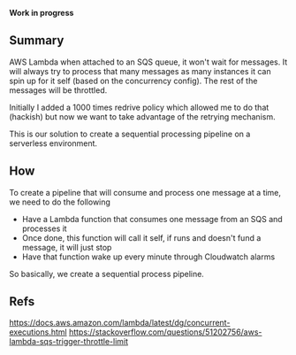 **Work in progress**

## Summary
AWS Lambda when attached to an SQS queue, it won't wait for messages. It will always try to process that many messages as many instances it can spin up for it self (based on the concurrency config). The rest of the messages will be throttled.

Initially I added a 1000 times redrive policy which allowed me to do that (hackish) but now we want to take advantage of the retrying mechanism.

This is our solution to create a sequential processing pipeline on a serverless environment.

## How
To create a pipeline that will consume and process one message at a time, we need to do the following

- Have a Lambda function that consumes one message from an SQS and processes it
- Once done, this function will call it self, if runs and doesn't fund a message, it will just stop
- Have that function wake up every minute through Cloudwatch alarms

So basically, we create a sequential process pipeline.

## Refs
https://docs.aws.amazon.com/lambda/latest/dg/concurrent-executions.html
https://stackoverflow.com/questions/51202756/aws-lambda-sqs-trigger-throttle-limit
